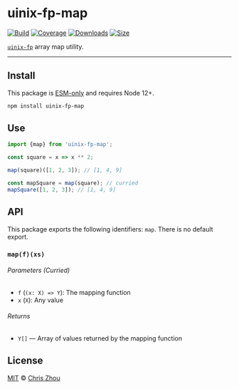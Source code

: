 # uinix-fp-map

[![Build][build-badge]][build]
[![Coverage][coverage-badge]][coverage]
[![Downloads][downloads-badge]][downloads]
[![Size][bundle-size-badge]][bundle-size]

[`uinix-fp`][uinix-fp] array map utility.

---

## Install

This package is [ESM-only][] and requires Node 12+.

```sh
npm install uinix-fp-map
```

## Use

```js
import {map} from 'uinix-fp-map';

const square = x => x ** 2;

map(square)([1, 2, 3]); // [1, 4, 9]

const mapSquare = map(square); // curried
mapSquare([1, 2, 3]); // [1, 4, 9]
```

## API

This package exports the following identifiers: `map`.  There is no default export.

### `map(f)(xs)`

###### Parameters (Curried)
- `f` (`(x: X) => Y`): The mapping function
- `x` (`X`): Any value

###### Returns
- `Y[]` — Array of values returned by the mapping function

## License

[MIT][license] © [Chris Zhou][author]

<!-- project -->
[author]: https://github.com/chrisrzhou
[license]: https://github.com/uinix-js/uinix-fp/blob/main/license
[build]: https://github.com/uinix-js/uinix-fp/actions
[build-badge]: https://github.com/uinix-js/uinix-fp/workflows/main/badge.svg
[coverage]: https://codecov.io/github/uinix-js/uinix-fp
[coverage-badge]: https://img.shields.io/codecov/c/github/uinix-js/uinix-fp.svg
[downloads]: https://www.npmjs.com/package/uinix-fp-map
[downloads-badge]: https://img.shields.io/npm/dm/uinix-fp-map.svg
[bundle-size]: https://bundlephobia.com/result?p=uinix-fp-map
[bundle-size-badge]: https://img.shields.io/bundlephobia/minzip/uinix-fp-map.svg

<!-- defs -->
[ESM-only]: https://gist.github.com/sindresorhus/a39789f98801d908bbc7ff3ecc99d99c
[uinix-fp]: https://github.com/uinix-js/uinix-fp
